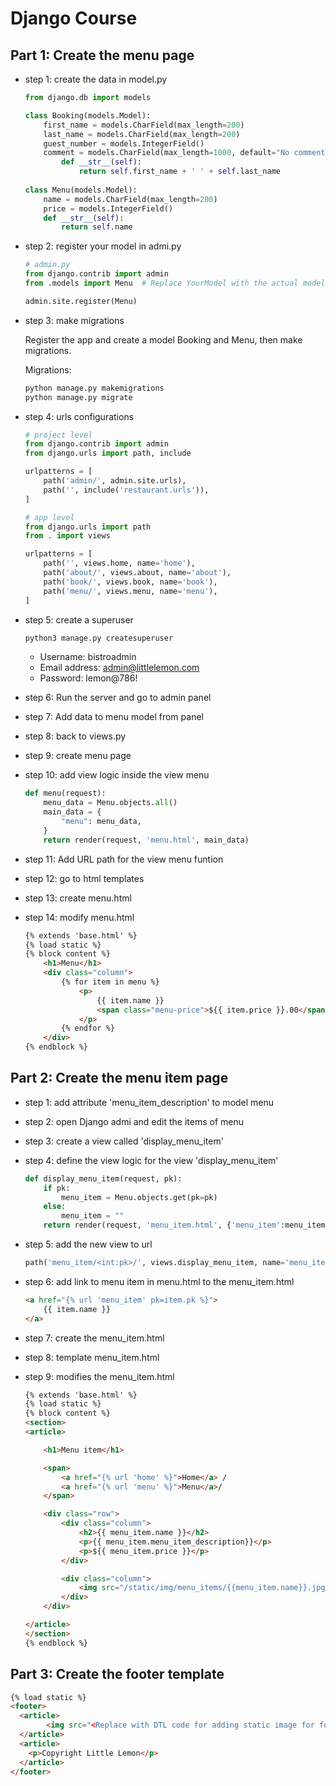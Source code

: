 # Django Course



## Part 1: Create the menu page

- step 1: create the data in model.py
    ```python
    from django.db import models

    class Booking(models.Model):
        first_name = models.CharField(max_length=200)    
        last_name = models.CharField(max_length=200)
        guest_number = models.IntegerField()
        comment = models.CharField(max_length=1000, default="No comment")
            def __str__(self):
                return self.first_name + ' ' + self.last_name
            
    class Menu(models.Model):
        name = models.CharField(max_length=200)
        price = models.IntegerField()
        def __str__(self):
            return self.name
    ```
- step 2: register your model in admi.py
    ```python
    # admin.py
    from django.contrib import admin
    from .models import Menu  # Replace YourModel with the actual model name

    admin.site.register(Menu)
    ```
- step 3: make migrations

    Register the app and create a model Booking and Menu, then make migrations.

    Migrations:
    ```python
    python manage.py makemigrations
    python manage.py migrate 
    ```
- step 4: urls configurations
    ```python
    # project level
    from django.contrib import admin
    from django.urls import path, include

    urlpatterns = [
        path('admin/', admin.site.urls),
        path('', include('restaurant.urls')),
    ]

    # app level
    from django.urls import path
    from . import views

    urlpatterns = [
        path('', views.home, name='home'),
        path('about/', views.about, name='about'),
        path('book/', views.book, name='book'),
        path('menu/', views.menu, name='menu'),
    ]
    ```

- step 5: create a superuser
    ```bash
    python3 manage.py createsuperuser
    ```
    - Username: bistroadmin
    - Email address: admin@littlelemon.com  
    - Password: lemon@786!

- step 6: Run the server and go to admin panel

- step 7: Add data to menu model from panel
    
- step 8: back to views.py

- step 9: create menu page

- step 10: add view logic inside the view menu

    ```python
    def menu(request):
        menu_data = Menu.objects.all()
        main_data = {
            "menu": menu_data, 
        }
        return render(request, 'menu.html', main_data)
    ```
- step 11: Add URL path for the view menu funtion

- step 12: go to html templates

- step 13: create menu.html
- step 14: modify menu.html
    ```html
    {% extends 'base.html' %}
    {% load static %}
    {% block content %}
        <h1>Menu</h1>
        <div class="column">
            {% for item in menu %}
                <p>
                    {{ item.name }}
                    <span class="menu-price">${{ item.price }}.00</span>
                </p>
            {% endfor %}
        </div>
    {% endblock %}
    ```

## Part 2: Create the menu item page

- step 1: add attribute 'menu_item_description' to model menu

- step 2: open Django admi and edit the items of menu

- step 3: create a view called 'display_menu_item'

- step 4: define the view logic for the view 'display_menu_item'
    ```python
    def display_menu_item(request, pk):
        if pk:
            menu_item = Menu.objects.get(pk=pk)
        else:
            menu_item = ""
        return render(request, 'menu_item.html', {'menu_item':menu_item})
    ```

- step 5: add the new view to url
    ```python
    path('menu_item/<int:pk>/', views.display_menu_item, name='menu_item')
    ```

- step 6: add link to menu item in menu.html to the menu_item.html
    ```html
    <a href="{% url 'menu_item' pk=item.pk %}">
        {{ item.name }}
    </a>
    ```

- step 7: create the menu_item.html

- step 8: template menu_item.html

- step 9: modifies the menu_item.html

    ```html
    {% extends 'base.html' %} 
    {% load static %} 
    {% block content %}
    <section>
    <article>

        <h1>Menu item</h1>

        <span>
            <a href="{% url 'home' %}">Home</a> /
            <a href="{% url 'menu' %}">Menu</a>/
        </span>

        <div class="row">
            <div class="column">
                <h2>{{ menu_item.name }}</h2>
                <p>{{ menu_item.menu_item_description}}</p>
                <p>${{ menu_item.price }}</p>
            </div>

            <div class="column">
                <img src="/static/img/menu_items/{{menu_item.name}}.jpg" alt="{{ menu_item.name}}" />
            </div>
        </div>

    </article>
    </section>
    {% endblock %}
    ```

## Part 3: Create the footer template

```html
{% load static %}
<footer>
  <article>
        <img src="<Replace with DTL code for adding static image for footer logo>" />
  </article>
  <article>
    <p>Copyright Little Lemon</p>
  </article>
</footer>
```